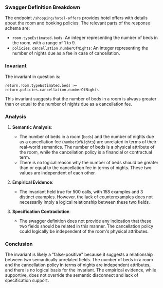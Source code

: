 ### Swagger Definition Breakdown

The endpoint `/shopping/hotel-offers` provides hotel offers with details about the room and booking policies. The relevant parts of the response schema are:

- `room.typeEstimated.beds`: An integer representing the number of beds in the room, with a range of 1 to 9.
- `policies.cancellation.numberOfNights`: An integer representing the number of nights due as a fee in case of cancellation.

### Invariant

The invariant in question is:

`return.room.typeEstimated.beds >= return.policies.cancellation.numberOfNights`

This invariant suggests that the number of beds in a room is always greater than or equal to the number of nights due as a cancellation fee.

### Analysis

1. **Semantic Analysis**:
   - The number of beds in a room (`beds`) and the number of nights due as a cancellation fee (`numberOfNights`) are unrelated in terms of their real-world semantics. The number of beds is a physical attribute of the room, while the cancellation policy is a financial or contractual term.
   - There is no logical reason why the number of beds should be greater than or equal to the cancellation fee in terms of nights. These two values are independent of each other.

2. **Empirical Evidence**:
   - The invariant held true for 500 calls, with 158 examples and 3 distinct examples. However, the lack of counterexamples does not necessarily imply a logical relationship between these two fields.

3. **Specification Contradiction**:
   - The swagger definition does not provide any indication that these two fields should be related in this manner. The cancellation policy could logically be independent of the room's physical attributes.

### Conclusion

The invariant is likely a "false-positive" because it suggests a relationship between two semantically unrelated fields. The number of beds in a room and the cancellation policy in terms of nights are independent attributes, and there is no logical basis for the invariant. The empirical evidence, while supportive, does not override the semantic disconnect and lack of specification support.
